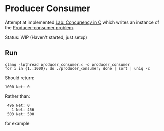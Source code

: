 # Producer Consumer

Attempt at implemented [Lab: Concurrency in C](https://www.classes.cs.uchicago.edu/archive/2018/spring/12300-1/lab6.html) which writes an instance of the [Producer–consumer problem](https://en.wikipedia.org/wiki/Producer%E2%80%93consumer_problem).

Status: WIP (Haven't started, just setup)

## Run

```
clang -lpthread producer_consumer.c -o producer_consumer
for i in {1..1000}; do ./producer_consumer; done | sort | uniq -c
```

Should return:
```
1000 Net: 0
```
Rather than:
```
 496 Net: 0
   1 Net: 456
 503 Net: 500
```
for example
